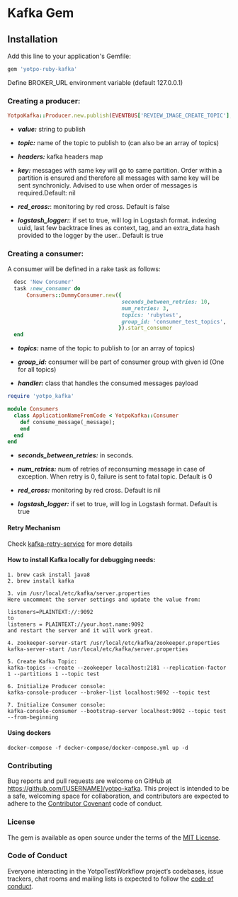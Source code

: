 # Kafka Gem

## Installation

Add this line to your application's Gemfile:

```ruby
gem 'yotpo-ruby-kafka'
```

Define BROKER_URL environment variable (default 127.0.0.1)

### Creating a producer:

```ruby
YotpoKafka::Producer.new.publish(EVENTBUS['REVIEW_IMAGE_CREATE_TOPIC'], message, headers, key)
```

* **_value:_** string to publish

* **_topic:_** name of the topic to publish to (can also be an array of topics)

* _**headers:**_ kafka headers map

* _**key:**_ messages with same key will go to same partition. Order within
        a partition is ensured and therefore all messages with same key
        will be sent synchronicly. Advised to use when order of messages
        is required.Default: nil
        
* _**red_cross:**_: monitoring by red cross. Default is false

* _**logstash_logger:**_:  if set to true, will log in Logstash format. indexing uuid, 
                            last few backtrace lines as context,
                            tag, and an extra_data hash provided to the logger by the user.. Default is true

### Creating a consumer:
A consumer will be defined in a rake task as follows:

```ruby
  desc 'New Consumer'
  task :new_consumer do
      Consumers::DummyConsumer.new({
                                    seconds_between_retries: 10,
                                    num_retries: 3,
                                    topics: 'rubytest',
                                    group_id: 'consumer_test_topics',
                                   }).start_consumer
  end
```
* _**topics:**_ name of the topic to publish to (or an array of topics)

* **_group_id:_** consumer will be part of consumer group with given id (One for all topics)

* **_handler:_** class that handles the consumed messages payload
```ruby
require 'yotpo_kafka'

module Consumers
  class ApplicationNameFromCode < YotpoKafka::Consumer
    def consume_message(_message);
    end
  end
end
```
* _**seconds_between_retries:**_ in seconds.

* _**num_retries:**_ num of retries of reconsuming message in case of exception. 
                       When retry is 0, failure is sent to fatal topic. Default is 0
                       
* _**red_cross:**_ monitoring by red cross. Default is nil

* _**logstash_logger:**_ if set to true, will log in Logstash format. Default is true

#### Retry Mechanism
Check [kafka-retry-service](https://github.com/YotpoLtd/kafka-retry-service) for more details 
  
#### How to install Kafka locally for debugging needs:
```
1. brew cask install java8
2. brew install kafka

3. vim /usr/local/etc/kafka/server.properties
Here uncomment the server settings and update the value from:

listeners=PLAINTEXT://:9092
to
listeners = PLAINTEXT://your.host.name:9092
and restart the server and it will work great.

4. zookeeper-server-start /usr/local/etc/kafka/zookeeper.properties
kafka-server-start /usr/local/etc/kafka/server.properties

5. Create Kafka Topic:
kafka-topics --create --zookeeper localhost:2181 --replication-factor 1 --partitions 1 --topic test

6. Initialize Producer console:
kafka-console-producer --broker-list localhost:9092 --topic test

7. Initialize Consumer console:
kafka-console-consumer --bootstrap-server localhost:9092 --topic test --from-beginning
```

#### Using dockers
```
docker-compose -f docker-compose/docker-compose.yml up -d
```

### Contributing

Bug reports and pull requests are welcome on GitHub at https://github.com/[USERNAME]/yotpo-kafka. This project is intended to be a safe, welcoming space for collaboration, and contributors are expected to adhere to the [Contributor Covenant](http://contributor-covenant.org) code of conduct.

### License

The gem is available as open source under the terms of the [MIT License](https://opensource.org/licenses/MIT).

### Code of Conduct

Everyone interacting in the YotpoTestWorkflow project’s codebases, issue trackers, chat rooms and mailing lists is expected to follow the [code of conduct](https://github.com/[USERNAME]/yotpo_test_workflow/blob/master/CODE_OF_CONDUCT.md).